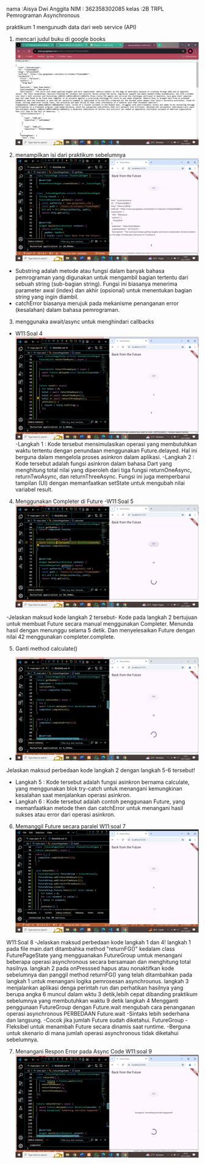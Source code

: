 nama    :Aisya Dwi Anggita
NIM : 362358302085
kelas   :2B TRPL
Pemrograman Asynchronous


praktikum 1 mengunudh data dari web service (API)

1. mencari judul buku di google books
![alt text](image-1.png)

2. menampilkan isi dari praktikum sebelumnya
![alt text](image-2.png)

- Substring adalah metode atau fungsi dalam banyak bahasa pemrograman yang digunakan untuk mengambil bagian tertentu dari sebuah string (sub-bagian string). Fungsi ini biasanya menerima parameter awal (index) dan akhir (opsional) untuk menentukan bagian string yang ingin diambil.
- catchError biasanya merujuk pada mekanisme penanganan error (kesalahan) dalam bahasa pemrograman.

3. menggunaka await/async untuk menghindari callbacks
- W11:Soal 4
![alt text](image-3.png)
-Langkah 1 :
Kode tersebut mensimulasikan operasi yang membutuhkan waktu tertentu dengan penundaan menggunakan Future.delayed. Hal ini berguna dalam mengelola proses asinkron dalam aplikasi.
-Langkah 2 : 
Kode tersebut adalah fungsi asinkron dalam bahasa Dart yang menghitung total nilai yang diperoleh dari tiga fungsi returnOneAsync, returnTwoAsync, dan returnThreeAsync. Fungsi ini juga memperbarui tampilan (UI) dengan memanfaatkan setState untuk mengubah nilai variabel result.

4. Menggunakan Completer di Future
-W11:Soal 5
![alt text](image-4.png)

-Jelaskan maksud kode langkah 2 tersebut-
Kode pada langkah 2 bertujuan untuk membuat Future secara manual menggunakan Completer. Menunda hasil dengan menunggu selama 5 detik. Dan menyelesaikan Future dengan nilai 42 menggunakan completer.complete.

5. Ganti method calculate()

- ![alt text](image-5.png)

Jelaskan maksud perbedaan kode langkah 2 dengan langkah 5-6 tersebut!
- Langkah 5 :
Kode tersebut adalah fungsi asinkron bernama calculate, yang menggunakan blok try-catch untuk menangani kemungkinan kesalahan saat menjalankan operasi asinkron.
- Langkah 6 :
Kode tersebut adalah contoh penggunaan Future, yang memanfaatkan metode then dan catchError untuk menangani hasil sukses atau error dari operasi asinkron.

6. Memanggil Future secara paralel
W11:soal 7
![alt text](image-6.png)

W11:Soal 8
-Jelaskan maksud perbedaan kode langkah 1 dan 4!
langkah 1
pada file main.dart ditambahka method "returnFG()" kedalam class FuturePageState yang mengguanakan FutureGroup umtuk menangani beberapa operasi asynchronous secara bersamaan dan menghitung total hasilnya.
langkah 2
pada onPresssed hapus atau nonaktifkan kode sebelumnya dan panggil method returnFG() yang telah ditambahkan pada langkah 1 untuk menangani logika pemrosesan asynchrounus.
langkah 3
menjalankan aplikasi denga perintah run dan perhatikan hasilnya yang berupa angka 6 muncul dalam wktu 3 detik,lebih cepat dibanding praktikum sebelumnya yang membutuhkan waktu 9 detik
langkah 4
Mengganti penggunaan FutureGroup dengan Future.wait mengubah cara penanganan operasi asynchronous
PERBEDAAN
Future.wait
-Sintaks lebih sederhana dan langsung.
-Cocok jika jumlah Future sudah diketahui.
FutureGroup
-Fleksibel untuk menambah Future secara dinamis saat runtime.
-Berguna untuk skenario di mana jumlah operasi asynchronous tidak diketahui sebelumnya.

7. Menangani Respon Error pada Async Code
W11:soal 9
![alt text](image-7.png)

